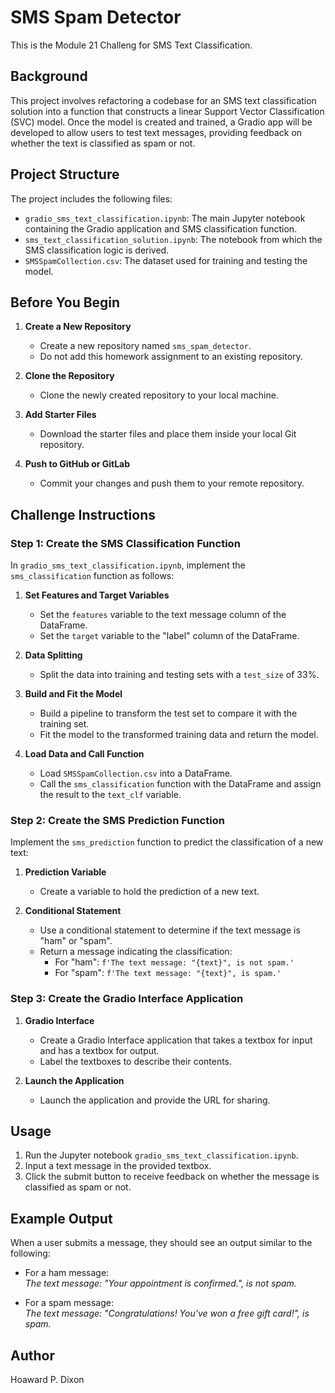 # SMS Spam Detector

This is the Module 21 Challeng for SMS Text Classification.

## Background

This project involves refactoring a codebase for an SMS text classification solution into a function that constructs a linear Support Vector Classification (SVC) model. Once the model is created and trained, a Gradio app will be developed to allow users to test text messages, providing feedback on whether the text is classified as spam or not.

## Project Structure

The project includes the following files:

- `gradio_sms_text_classification.ipynb`: The main Jupyter notebook containing the Gradio application and SMS classification function.
- `sms_text_classification_solution.ipynb`: The notebook from which the SMS classification logic is derived.
- `SMSSpamCollection.csv`: The dataset used for training and testing the model.

## Before You Begin

1. **Create a New Repository**
   - Create a new repository named `sms_spam_detector`.
   - Do not add this homework assignment to an existing repository.

2. **Clone the Repository**
   - Clone the newly created repository to your local machine.

3. **Add Starter Files**
   - Download the starter files and place them inside your local Git repository.

4. **Push to GitHub or GitLab**
   - Commit your changes and push them to your remote repository.

## Challenge Instructions

### Step 1: Create the SMS Classification Function

In `gradio_sms_text_classification.ipynb`, implement the `sms_classification` function as follows:

1. **Set Features and Target Variables**
   - Set the `features` variable to the text message column of the DataFrame.
   - Set the `target` variable to the "label" column of the DataFrame.

2. **Data Splitting**
   - Split the data into training and testing sets with a `test_size` of 33%.

3. **Build and Fit the Model**
   - Build a pipeline to transform the test set to compare it with the training set.
   - Fit the model to the transformed training data and return the model.

4. **Load Data and Call Function**
   - Load `SMSSpamCollection.csv` into a DataFrame.
   - Call the `sms_classification` function with the DataFrame and assign the result to the `text_clf` variable.

### Step 2: Create the SMS Prediction Function

Implement the `sms_prediction` function to predict the classification of a new text:

1. **Prediction Variable**
   - Create a variable to hold the prediction of a new text.

2. **Conditional Statement**
   - Use a conditional statement to determine if the text message is "ham" or "spam".
   - Return a message indicating the classification:
     - For "ham": `f'The text message: "{text}", is not spam.'`
     - For "spam": `f'The text message: "{text}", is spam.'`

### Step 3: Create the Gradio Interface Application

1. **Gradio Interface**
   - Create a Gradio Interface application that takes a textbox for input and has a textbox for output.
   - Label the textboxes to describe their contents.

2. **Launch the Application**
   - Launch the application and provide the URL for sharing.

## Usage

1. Run the Jupyter notebook `gradio_sms_text_classification.ipynb`.
2. Input a text message in the provided textbox.
3. Click the submit button to receive feedback on whether the message is classified as spam or not.

## Example Output

When a user submits a message, they should see an output similar to the following:

- For a ham message:  
  *The text message: "Your appointment is confirmed.", is not spam.*

- For a spam message:  
  *The text message: "Congratulations! You've won a free gift card!", is spam.*
## Author 

Hoaward P. Dixon




